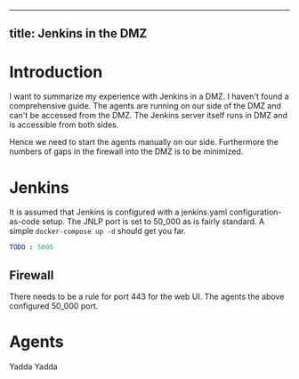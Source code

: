 ----------
title: Jenkins in the DMZ
----------


# Introduction

I want to summarize my experience with Jenkins in a DMZ. I haven't
found a comprehensive guide. The agents are running on our side of the
DMZ and can't be accessed from the DMZ. The Jenkins server itself runs
in DMZ and is accessible from both sides.

Hence we need to start the agents manually on our side. Furthermore
the numbers of gaps in the firewall into the DMZ is to be minimized.


# Jenkins

It is assumed that Jenkins is configured with a jenkins.yaml
configuration-as-code setup. The JNLP port is set to 50_000 as is
fairly standard. A simple `docker-compose up -d` should get you far.

```yaml
TODO : 5000
```

## Firewall

There needs to be a rule for port 443 for the web UI. The agents
the above configured 50_000 port.


# Agents

Yadda Yadda
